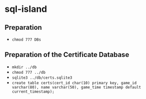 # sql-island

## Preparation
* ```chmod 777 DBs```

## Preparation of the Certificate Database
* ```mkdir ../db```
* ```chmod 777 ../db```
* ```sqlite3 ../db/certs.sqlite3```
* ```create table certs(cert_id char(10) primary key, game_id varchar(80), name varchar(50), game_time timestamp default current_timestamp);```

